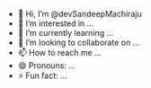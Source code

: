 - 👋 Hi, I’m @devSandeepMachiraju
- 👀 I’m interested in ...
- 🌱 I’m currently learning ...
- 💞️ I’m looking to collaborate on ...
- 📫 How to reach me ...
- 😄 Pronouns: ...
- ⚡ Fun fact: ...

<!---
devSandeepMachiraju/devSandeepMachiraju is a ✨ special ✨ repository because its `README.md` (this file) appears on your GitHub profile.
You can click the Preview link to take a look at your changes.
--->
